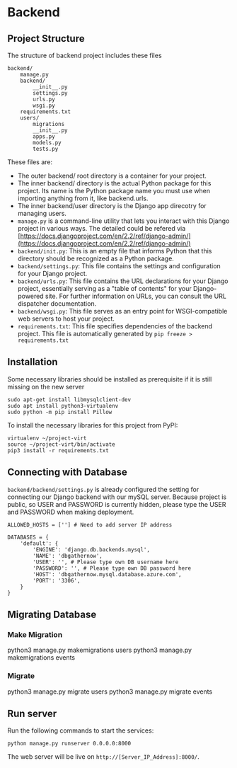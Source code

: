 # Backend

## Project Structure

The structure of backend project includes these files 

```
backend/
    manage.py
    backend/
        __init__.py
        settings.py
        urls.py
        wsgi.py
    requirements.txt
    users/
        migrations
        __init__.py
        apps.py
        models.py
        tests.py
```

These files are:
- The outer backend/ root directory is a container for your project. 
- The inner backend/ directory is the actual Python package for this project. Its name is the Python package name you must use when importing anything from it, like backend.urls.
- The inner backend/user directory is the Django app direcotry for managing users.
- `manage.py` is a command-line utility that lets you interact with this Django project in various ways. The detailed could be refered via [https://docs.djangoproject.com/en/2.2/ref/django-admin/](https://docs.djangoproject.com/en/2.2/ref/django-admin/)
- `backend/init.py`: This is an empty file that informs Python that this directory should be recognized as a Python package.
- `backend/settings.py`: This file contains the settings and configuration for your Django project. 
- `backend/urls.py`: This file contains the URL declarations for your Django project, essentially serving as a "table of contents" for your Django-powered site. For further information on URLs, you can consult the URL dispatcher documentation.
- `backend/wsgi.py`: This file serves as an entry point for WSGI-compatible web servers to host your project.
- `requirements.txt`: This file specifies dependencies of the backend project. This file is automatically generated by `pip freeze > requirements.txt` 


## Installation 
Some necessary libraries should be installed as prerequisite if it is still missing on the new server
```
sudo apt-get install libmysqlclient-dev
sudo apt install python3-virtualenv
sudo python -m pip install Pillow
```


To install the necessary libraries for this project from PyPI:
```
virtualenv ~/project-virt
source ~/project-virt/bin/activate
pip3 install -r requirements.txt 
```

## Connecting with Database
`backend/backend/settings.py` is already configured the setting for connecting our Django backend with our mySQL server. Because project is public, so USER and PASSWORD is currently hidden, please type the USER and PASSWORD when making deployment.

```
ALLOWED_HOSTS = [''] # Need to add server IP address

DATABASES = {
    'default': {
        'ENGINE': 'django.db.backends.mysql',
        'NAME': 'dbgathernow',
        'USER': '', # Please type own DB username here
        'PASSWORD': '', # Please type own DB password here
        'HOST': 'dbgathernow.mysql.database.azure.com',
        'PORT': '3306',
    }
}
```

## Migrating Database
### Make Migration
python3 manage.py makemigrations users
python3 manage.py makemigrations events

### Migrate 
python3 manage.py migrate users
python3 manage.py migrate events


## Run server
Run the following commands to start the services:
```
python manage.py runserver 0.0.0.0:8000
```
The web server will be live on `http://[Server_IP_Address]:8000/`.